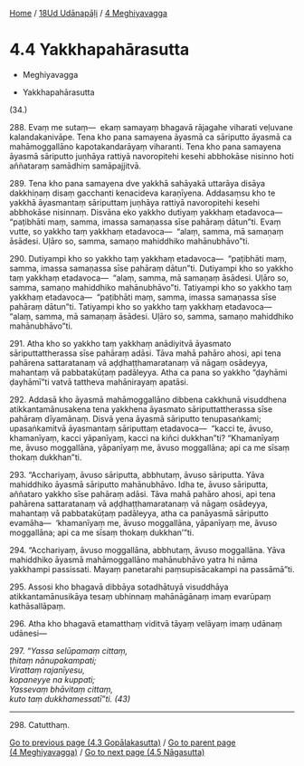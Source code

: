 
[Home](/) / [18Ud Udānapāḷi](...md) / [4 Meghiyavagga](../18Ud/4.md)

# 4.4 Yakkhapahārasutta

* Meghiyavagga

* Yakkhapahārasutta

(34.)

288\. Evaṃ me sutaṃ—  ekaṃ samayaṃ bhagavā rājagahe viharati veḷuvane kalandakanivāpe. Tena kho pana samayena āyasmā ca sāriputto āyasmā ca mahāmoggallāno kapotakandarāyaṃ viharanti. Tena kho pana samayena āyasmā sāriputto juṇhāya rattiyā navoropitehi kesehi abbhokāse nisinno hoti aññataraṃ samādhiṃ samāpajjitvā.

289\. Tena kho pana samayena dve yakkhā sahāyakā uttarāya disāya dakkhiṇaṃ disaṃ gacchanti kenacideva karaṇīyena. Addasaṃsu kho te yakkhā āyasmantaṃ sāriputtaṃ juṇhāya rattiyā navoropitehi kesehi abbhokāse nisinnaṃ. Disvāna eko yakkho dutiyaṃ yakkhaṃ etadavoca—  “paṭibhāti maṃ, samma, imassa samaṇassa sīse pahāraṃ dātun”ti. Evaṃ vutte, so yakkho taṃ yakkhaṃ etadavoca—  “alaṃ, samma, mā samaṇaṃ āsādesi. Uḷāro so, samma, samaṇo mahiddhiko mahānubhāvo”ti.

290\. Dutiyampi kho so yakkho taṃ yakkhaṃ etadavoca—  “paṭibhāti maṃ, samma, imassa samaṇassa sīse pahāraṃ dātun”ti. Dutiyampi kho so yakkho taṃ yakkhaṃ etadavoca—  “alaṃ, samma, mā samaṇaṃ āsādesi. Uḷāro so, samma, samaṇo mahiddhiko mahānubhāvo”ti. Tatiyampi kho so yakkho taṃ yakkhaṃ etadavoca—  “paṭibhāti maṃ, samma, imassa samaṇassa sīse pahāraṃ dātun”ti. Tatiyampi kho so yakkho taṃ yakkhaṃ etadavoca—  “alaṃ, samma, mā samaṇaṃ āsādesi. Uḷāro so, samma, samaṇo mahiddhiko mahānubhāvo”ti.

291\. Atha kho so yakkho taṃ yakkhaṃ anādiyitvā āyasmato sāriputtattherassa sīse pahāraṃ adāsi. Tāva mahā pahāro ahosi, api tena pahārena sattaratanaṃ vā aḍḍhaṭṭhamaratanaṃ vā nāgaṃ osādeyya, mahantaṃ vā pabbatakūṭaṃ padāleyya. Atha ca pana so yakkho “ḍayhāmi ḍayhāmī”ti vatvā tattheva mahānirayaṃ apatāsi.

292\. Addasā kho āyasmā mahāmoggallāno dibbena cakkhunā visuddhena atikkantamānusakena tena yakkhena āyasmato sāriputtattherassa sīse pahāraṃ dīyamānaṃ. Disvā yena āyasmā sāriputto tenupasaṅkami; upasaṅkamitvā āyasmantaṃ sāriputtaṃ etadavoca—  “kacci te, āvuso, khamanīyaṃ, kacci yāpanīyaṃ, kacci na kiñci dukkhan”ti? “Khamanīyaṃ me, āvuso moggallāna, yāpanīyaṃ me, āvuso moggallāna; api ca me sīsaṃ thokaṃ dukkhan”ti.

293\. “Acchariyaṃ, āvuso sāriputta, abbhutaṃ, āvuso sāriputta. Yāva mahiddhiko āyasmā sāriputto mahānubhāvo. Idha te, āvuso sāriputta, aññataro yakkho sīse pahāraṃ adāsi. Tāva mahā pahāro ahosi, api tena pahārena sattaratanaṃ vā aḍḍhaṭṭhamaratanaṃ vā nāgaṃ osādeyya, mahantaṃ vā pabbatakūṭaṃ padāleyya, atha ca panāyasmā sāriputto evamāha—  ‘khamanīyaṃ me, āvuso moggallāna, yāpanīyaṃ me, āvuso moggallāna; api ca me sīsaṃ thokaṃ dukkhan’”ti.

294\. “Acchariyaṃ, āvuso moggallāna, abbhutaṃ, āvuso moggallāna. Yāva mahiddhiko āyasmā mahāmoggallāno mahānubhāvo yatra hi nāma yakkhampi passissati. Mayaṃ panetarahi paṃsupisācakampi na passāmā”ti.

295\. Assosi kho bhagavā dibbāya sotadhātuyā visuddhāya atikkantamānusikāya tesaṃ ubhinnaṃ mahānāgānaṃ imaṃ evarūpaṃ kathāsallāpaṃ.

296\. Atha kho bhagavā etamatthaṃ viditvā tāyaṃ velāyaṃ imaṃ udānaṃ udānesi—

297\. _“Yassa selūpamaṃ cittaṃ,_  
_ṭhitaṃ nānupakampati;_  
_Virattaṃ rajanīyesu,_  
_kopaneyye na kuppati;_  
_Yassevaṃ bhāvitaṃ cittaṃ,_  
_kuto taṃ dukkhamessatī”ti. (43)_  


---

298\. Catutthaṃ.



[Go to previous page (4.3 Gopālakasutta)](4.3.md) / [Go to parent page (4 Meghiyavagga)](../18Ud/4.md) / [Go to next page (4.5 Nāgasutta)](4.5.md)


